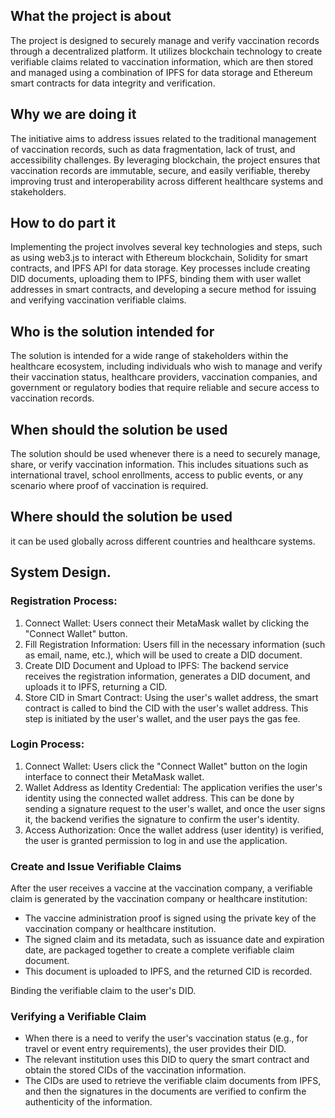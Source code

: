 ## What the project is about 
The project is designed to securely manage and verify vaccination records through a decentralized platform. It utilizes blockchain technology to create verifiable claims related to vaccination information, which are then stored and managed using a combination of IPFS for data storage and Ethereum smart contracts for data integrity and verification.

## Why we are doing it
The initiative aims to address issues related to the traditional management of vaccination records, such as data fragmentation, lack of trust, and accessibility challenges. By leveraging blockchain, the project ensures that vaccination records are immutable, secure, and easily verifiable, thereby improving trust and interoperability across different healthcare systems and stakeholders.

## How to do part it
 Implementing the project involves several key technologies and steps, such as using web3.js to interact with Ethereum blockchain, Solidity for smart contracts, and IPFS API for data storage. Key processes include creating DID documents, uploading them to IPFS, binding them with user wallet addresses in smart contracts, and developing a secure method for issuing and verifying vaccination verifiable claims.

## Who is the solution intended for 
The solution is intended for a wide range of stakeholders within the healthcare ecosystem, including individuals who wish to manage and verify their vaccination status, healthcare providers, vaccination companies, and government or regulatory bodies that require reliable and secure access to vaccination records.

## When should the solution be used
The solution should be used whenever there is a need to securely manage, share, or verify vaccination information. This includes situations such as international travel, school enrollments, access to public events, or any scenario where proof of vaccination is required.

## Where should the solution be used
it can be used globally across different countries and healthcare systems. 

## System Design.
### Registration Process:

1. Connect Wallet: Users connect their MetaMask wallet by clicking the "Connect Wallet" button.
2. Fill Registration Information: Users fill in the necessary information (such as email, name, etc.), which will be used to create a DID document.
3. Create DID Document and Upload to IPFS: The backend service receives the registration information, generates a DID document, and uploads it to IPFS, returning a CID.
4. Store CID in Smart Contract: Using the user's wallet address, the smart contract is called to bind the CID with the user's wallet address. This step is initiated by the user's wallet, and the user pays the gas fee.

### Login Process:

1. Connect Wallet: Users click the "Connect Wallet" button on the login interface to connect their MetaMask wallet.
2. Wallet Address as Identity Credential: The application verifies the user's identity using the connected wallet address. This can be done by sending a signature request to the user's wallet, and once the user signs it, the backend verifies the signature to confirm the user's identity.
3. Access Authorization: Once the wallet address (user identity) is verified, the user is granted permission to log in and use the application.





###  Create and Issue Verifiable Claims

After the user receives a vaccine at the vaccination company, a verifiable claim is generated by the vaccination company or healthcare institution:

- The vaccine administration proof is signed using the private key of the vaccination company or healthcare institution.
- The signed claim and its metadata, such as issuance date and expiration date, are packaged together to create a complete verifiable claim document.
- This document is uploaded to IPFS, and the returned CID is recorded.

Binding the verifiable claim to the user's DID.

### Verifying a Verifiable Claim

- When there is a need to verify the user's vaccination status (e.g., for travel or event entry requirements), the user provides their DID.
- The relevant institution uses this DID to query the smart contract and obtain the stored CIDs of the vaccination information.
- The CIDs are used to retrieve the verifiable claim documents from IPFS, and then the signatures in the documents are verified to confirm the authenticity of the information.
